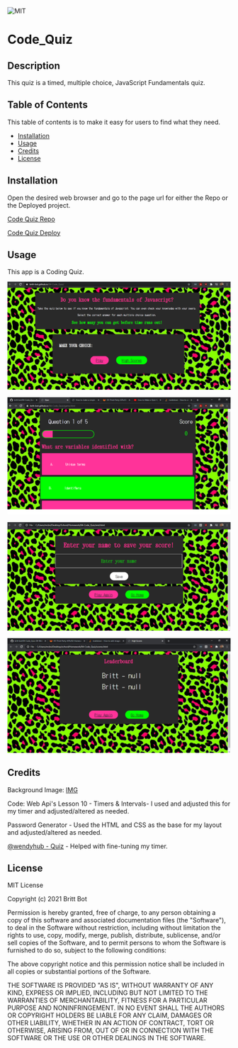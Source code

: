 ![MIT](https://img.shields.io/badge/License-MIT-yellow.svg)
# Code_Quiz
## Description 

This quiz is a timed, multiple choice, JavaScript Fundamentals quiz. 

## Table of Contents 

This table of contents is to make it easy for users to find what they need.

* [Installation](#installation)
* [Usage](#usage)
* [Credits](#credits)
* [License](#license)


## Installation

Open the desired web browser and go to the page url for either the Repo or the Deployed project.

[Code Quiz Repo](https://github.com/britt-bot/04-Code_Quiz)

[Code Quiz Deploy](https://britt-bot.github.io/04-Code_Quiz/)


## Usage 

This app is a Coding Quiz.

![ScreenShot](https://github.com/britt-bot/04-Code_Quiz/blob/main/assets/scrnshotStartPg.png)

![ScreenShot](https://github.com/britt-bot/04-Code_Quiz/blob/main/assets/scrnshotQuiz.png)

![ScreenShot](https://github.com/britt-bot/04-Code_Quiz/blob/main/assets/scrnshotEndPg.png)

![ScreenShot](https://github.com/britt-bot/04-Code_Quiz/blob/main/assets/scrnshotScoresPg.png)


## Credits

Background Image: 
[IMG](http://clipart-library.com/clipart/pT5reEdjc.htm)

Code:
Web Api's Lesson 10 - Timers & Intervals-
I used and adjusted this for my timer and adjusted/altered as needed.

Password Generator - 
Used the HTML and CSS as the base for my layout and adjusted/altered as needed.

[@wendyhub - Quiz](https://github.com/wendyhub/code-quiz/blob/master/quizjs.js) - Helped with fine-tuning my timer.


## License

MIT License

Copyright (c) 2021 Britt Bot

Permission is hereby granted, free of charge, to any person obtaining a copy
of this software and associated documentation files (the "Software"), to deal
in the Software without restriction, including without limitation the rights
to use, copy, modify, merge, publish, distribute, sublicense, and/or sell
copies of the Software, and to permit persons to whom the Software is
furnished to do so, subject to the following conditions:

The above copyright notice and this permission notice shall be included in all
copies or substantial portions of the Software.

THE SOFTWARE IS PROVIDED "AS IS", WITHOUT WARRANTY OF ANY KIND, EXPRESS OR
IMPLIED, INCLUDING BUT NOT LIMITED TO THE WARRANTIES OF MERCHANTABILITY,
FITNESS FOR A PARTICULAR PURPOSE AND NONINFRINGEMENT. IN NO EVENT SHALL THE
AUTHORS OR COPYRIGHT HOLDERS BE LIABLE FOR ANY CLAIM, DAMAGES OR OTHER
LIABILITY, WHETHER IN AN ACTION OF CONTRACT, TORT OR OTHERWISE, ARISING FROM,
OUT OF OR IN CONNECTION WITH THE SOFTWARE OR THE USE OR OTHER DEALINGS IN THE
SOFTWARE.
